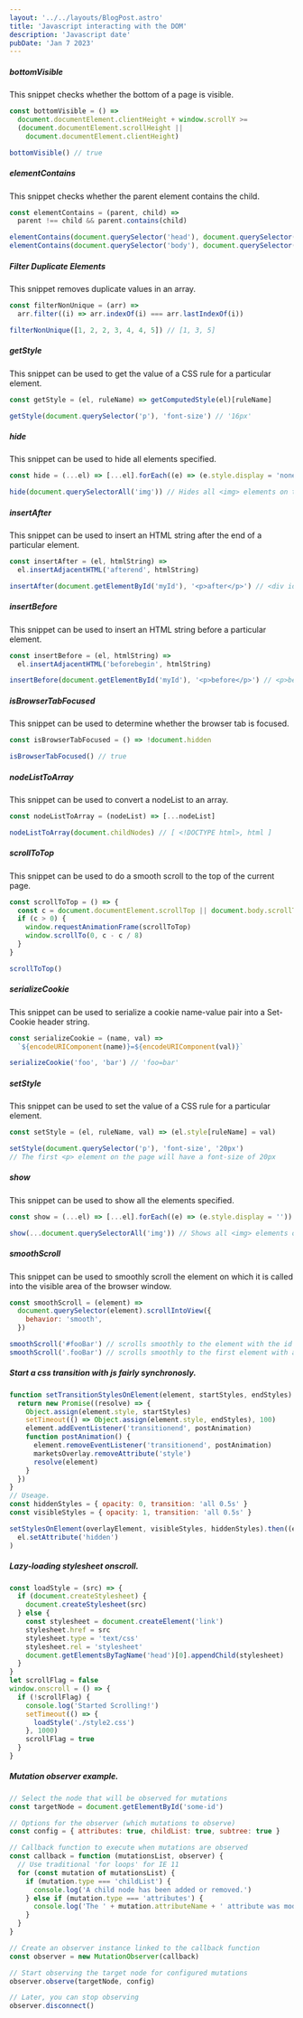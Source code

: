 ```yaml
---
layout: '../../layouts/BlogPost.astro'
title: 'Javascript interacting with the DOM'
description: 'Javascript date'
pubDate: 'Jan 7 2023'
---
```


##### bottomVisible

This snippet checks whether the bottom of a page is visible.

```javascript
const bottomVisible = () =>
  document.documentElement.clientHeight + window.scrollY >=
  (document.documentElement.scrollHeight ||
    document.documentElement.clientHeight)

bottomVisible() // true
```

##### elementContains

This snippet checks whether the parent element contains the child.

```javascript
const elementContains = (parent, child) =>
  parent !== child && parent.contains(child)

elementContains(document.querySelector('head'), document.querySelector('title')) // true
elementContains(document.querySelector('body'), document.querySelector('body')) // false
```

##### Filter Duplicate Elements

This snippet removes duplicate values in an array.

```javascript
const filterNonUnique = (arr) =>
  arr.filter((i) => arr.indexOf(i) === arr.lastIndexOf(i))

filterNonUnique([1, 2, 2, 3, 4, 4, 5]) // [1, 3, 5]
```

##### getStyle

This snippet can be used to get the value of a CSS rule for a particular element.

```javascript
const getStyle = (el, ruleName) => getComputedStyle(el)[ruleName]

getStyle(document.querySelector('p'), 'font-size') // '16px'
```

##### hide

This snippet can be used to hide all elements specified.

```javascript
const hide = (...el) => [...el].forEach((e) => (e.style.display = 'none'))

hide(document.querySelectorAll('img')) // Hides all <img> elements on the page
```

##### insertAfter

This snippet can be used to insert an HTML string after the end of a particular element.

```javascript
const insertAfter = (el, htmlString) =>
  el.insertAdjacentHTML('afterend', htmlString)

insertAfter(document.getElementById('myId'), '<p>after</p>') // <div id="myId">...</div> <p>after</p>
```

##### insertBefore

This snippet can be used to insert an HTML string before a particular element.

```javascript
const insertBefore = (el, htmlString) =>
  el.insertAdjacentHTML('beforebegin', htmlString)

insertBefore(document.getElementById('myId'), '<p>before</p>') // <p>before</p> <div id="myId">...</div>
```

##### isBrowserTabFocused

This snippet can be used to determine whether the browser tab is focused.

```javascript
const isBrowserTabFocused = () => !document.hidden

isBrowserTabFocused() // true
```

##### nodeListToArray

This snippet can be used to convert a nodeList to an array.

```javascript
const nodeListToArray = (nodeList) => [...nodeList]

nodeListToArray(document.childNodes) // [ <!DOCTYPE html>, html ]
```

##### scrollToTop

This snippet can be used to do a smooth scroll to the top of the current page.

```javascript
const scrollToTop = () => {
  const c = document.documentElement.scrollTop || document.body.scrollTop
  if (c > 0) {
    window.requestAnimationFrame(scrollToTop)
    window.scrollTo(0, c - c / 8)
  }
}

scrollToTop()
```

##### serializeCookie

This snippet can be used to serialize a cookie name-value pair into a Set-Cookie header string.

```javascript
const serializeCookie = (name, val) =>
  `${encodeURIComponent(name)}=${encodeURIComponent(val)}`

serializeCookie('foo', 'bar') // 'foo=bar'
```

##### setStyle

This snippet can be used to set the value of a CSS rule for a particular element.

```javascript
const setStyle = (el, ruleName, val) => (el.style[ruleName] = val)

setStyle(document.querySelector('p'), 'font-size', '20px')
// The first <p> element on the page will have a font-size of 20px
```

##### show

This snippet can be used to show all the elements specified.

```javascript
const show = (...el) => [...el].forEach((e) => (e.style.display = ''))

show(...document.querySelectorAll('img')) // Shows all <img> elements on the page
```

##### smoothScroll

This snippet can be used to smoothly scroll the element on which it is called into the visible area of the browser window.

```javascript
const smoothScroll = (element) =>
  document.querySelector(element).scrollIntoView({
    behavior: 'smooth',
  })

smoothScroll('#fooBar') // scrolls smoothly to the element with the id fooBar
smoothScroll('.fooBar') // scrolls smoothly to the first element with a class of fooBar
```

##### Start a css transition with js fairly synchronosly.

```javascript
function setTransitionStylesOnElement(element, startStyles, endStyles) {
  return new Promise((resolve) => {
    Object.assign(element.style, startStyles)
    setTimeout(() => Object.assign(element.style, endStyles), 100)
    element.addEventListener('transitionend', postAnimation)
    function postAnimation() {
      element.removeEventListener('transitionend', postAnimation)
      marketsOverlay.removeAttribute('style')
      resolve(element)
    }
  })
}
// Useage.
const hiddenStyles = { opacity: 0, transition: 'all 0.5s' }
const visibleStyles = { opacity: 1, transition: 'all 0.5s' }

setStylesOnElement(overlayElement, visibleStyles, hiddenStyles).then((el) =>
  el.setAttribute('hidden')
)
```

##### Lazy-loading stylesheet onscroll.

```javascript
const loadStyle = (src) => {
  if (document.createStylesheet) {
    document.createStylesheet(src)
  } else {
    const stylesheet = document.createElement('link')
    stylesheet.href = src
    stylesheet.type = 'text/css'
    stylesheet.rel = 'stylesheet'
    document.getElementsByTagName('head')[0].appendChild(stylesheet)
  }
}
let scrollFlag = false
window.onscroll = () => {
  if (!scrollFlag) {
    console.log('Started Scrolling!')
    setTimeout(() => {
      loadStyle('./style2.css')
    }, 1000)
    scrollFlag = true
  }
}
```

##### Mutation observer example.

```javascript
// Select the node that will be observed for mutations
const targetNode = document.getElementById('some-id')

// Options for the observer (which mutations to observe)
const config = { attributes: true, childList: true, subtree: true }

// Callback function to execute when mutations are observed
const callback = function (mutationsList, observer) {
  // Use traditional 'for loops' for IE 11
  for (const mutation of mutationsList) {
    if (mutation.type === 'childList') {
      console.log('A child node has been added or removed.')
    } else if (mutation.type === 'attributes') {
      console.log('The ' + mutation.attributeName + ' attribute was modified.')
    }
  }
}

// Create an observer instance linked to the callback function
const observer = new MutationObserver(callback)

// Start observing the target node for configured mutations
observer.observe(targetNode, config)

// Later, you can stop observing
observer.disconnect()
```
